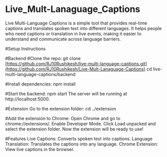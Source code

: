 # Live_Mult-Lanaguage_Captions
 Live Multi-Language Captions is a simple tool that provides real-time captions and translates spoken text into different languages. It helps people who need captions or translation in live events, making it easier to understand and communicate across language barriers.

#Setup Instructions

#Backend
#Clone the repo:
    git clone [https://github.com/RJ10Rushikesh/live-multi-language-captions.git](https://github.com/RJ10Rushikesh/Live-Mult-Lanaguage-Captions)
    cd live-multi-language-captions/backend

#Install dependencies:
    npm install

#Start the backend:
    npm start The server will be running at http://localhost:5000.

#Extension
    Go to the extension folder:
    cd ../extension

#Add the extension to Chrome:
    Open Chrome and go to chrome://extensions/.
    Enable Developer Mode.
    Click Load unpacked and select the extension folder.
    Now the extension will be ready to use!

#Features
    Live Captions: Converts spoken text into captions.
    Language Translation: Translates the captions into any language.
    Chrome Extension: View live captions in the browser.
